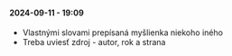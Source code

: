 #### 2024-09-11 - 19:09

- Vlastnými slovami prepísaná myšlienka niekoho iného
- Treba uviesť zdroj - autor, rok a strana